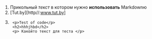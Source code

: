 1. Прикольный *текст* в котором нужно **использовать** Markdownю
2. [Tut.by][http//:www.tut.by]
3. ```
    <p>Test of code</p>
    <h2>hhhjhbd</h2>
    <p> Какойто текст для теста </p>
    
    ```